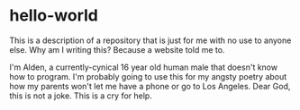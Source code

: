 # hello-world
This is a description of a repository that is just for me with no use to anyone else. Why am I writing this? Because a website told me to.

I'm Alden, a currently-cynical 16 year old human male that doesn't know how to program. I'm probably going to use this for my angsty poetry about how my parents won't let me have a phone or go to Los Angeles. Dear God, this is not a joke. This is a cry for help.
